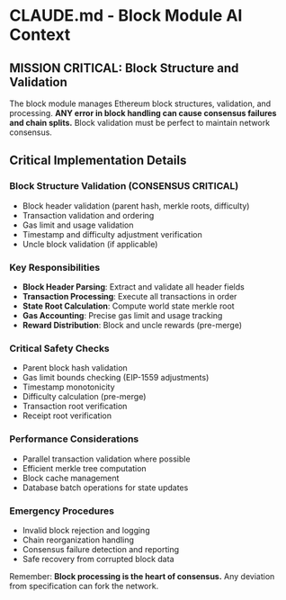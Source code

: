 # CLAUDE.md - Block Module AI Context

## MISSION CRITICAL: Block Structure and Validation

The block module manages Ethereum block structures, validation, and processing. **ANY error in block handling can cause consensus failures and chain splits.** Block validation must be perfect to maintain network consensus.

## Critical Implementation Details

### Block Structure Validation (CONSENSUS CRITICAL)
- Block header validation (parent hash, merkle roots, difficulty)
- Transaction validation and ordering
- Gas limit and usage validation
- Timestamp and difficulty adjustment verification
- Uncle block validation (if applicable)

### Key Responsibilities
- **Block Header Parsing**: Extract and validate all header fields
- **Transaction Processing**: Execute all transactions in order
- **State Root Calculation**: Compute world state merkle root
- **Gas Accounting**: Precise gas limit and usage tracking
- **Reward Distribution**: Block and uncle rewards (pre-merge)

### Critical Safety Checks
- Parent block hash validation
- Gas limit bounds checking (EIP-1559 adjustments)
- Timestamp monotonicity
- Difficulty calculation (pre-merge)
- Transaction root verification
- Receipt root verification

### Performance Considerations
- Parallel transaction validation where possible
- Efficient merkle tree computation
- Block cache management
- Database batch operations for state updates

### Emergency Procedures
- Invalid block rejection and logging
- Chain reorganization handling
- Consensus failure detection and reporting
- Safe recovery from corrupted block data

Remember: **Block processing is the heart of consensus.** Any deviation from specification can fork the network.